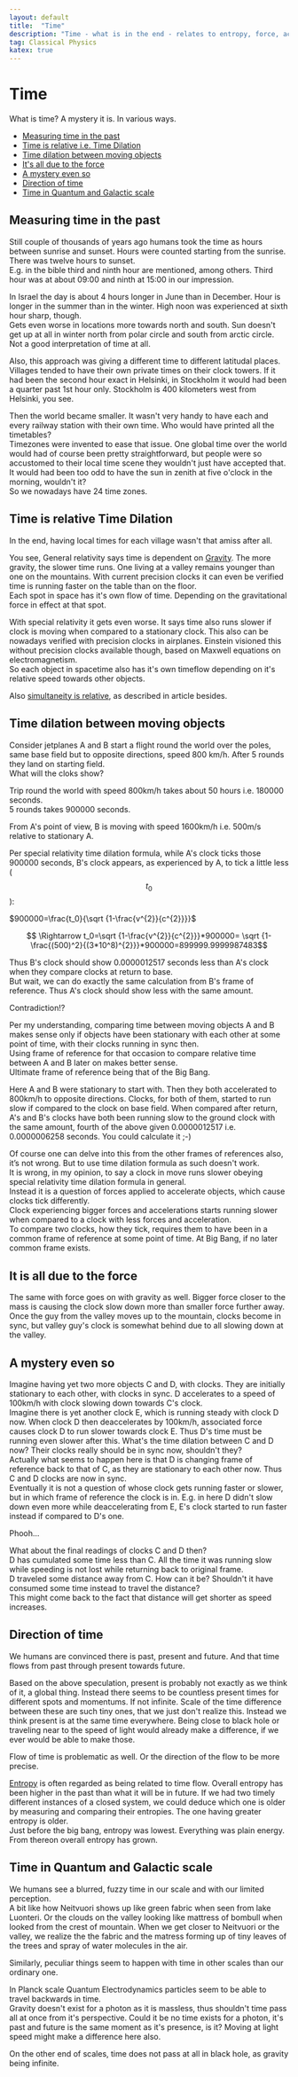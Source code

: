 ```yaml
---
layout: default
title:  "Time"
description: "Time - what is in the end - relates to entropy, force, acceleration, rest mass"
tag: Classical Physics
katex: true
---
```


# Time

What is time? A mystery it is. In various ways.

- [Measuring time in the past](#measuring-time-in-the-past)
- [Time is relative i.e. Time Dilation](#time-is-relative-time-dilation)	
- [Time dilation between moving objects](#time-dilation-between-moving-objects)
- [It's all due to the force](#it-is-all-due-to-the-force)
- [A mystery even so](#a-mystery-even-so)
- [Direction of time](#direction-of-time)
- [Time in Quantum and Galactic scale](#time-in-quantum-and-galactic-scale)

## Measuring time in the past

Still couple of thousands of years ago humans took the time as hours between sunrise and sunset. Hours were counted starting from the sunrise. There was twelve hours to sunset.  
E.g. in the bible third and ninth hour are mentioned, among others. Third hour was at about 09:00 and ninth at 15:00 in our impression.

In Israel the day is about 4 hours longer in June than in December. Hour is longer in the summer than in the winter. High noon was experienced at sixth hour sharp, though.  
Gets even worse in locations more towards north and south. Sun doesn't get up at all in winter north from polar circle and south from arctic circle. Not a good interpretation of time at all. 

Also, this approach was giving a different time to different latitudal places. Villages tended to have their own private times on their clock towers. If it had been the second hour exact in Helsinki, in Stockholm it would had been a quarter past 1st hour only. Stockholm is 400 kilometers west from Helsinki, you see.

Then the world became smaller. It wasn't very handy to have each and every railway station with their own time. Who would have printed all the timetables?  
Timezones were invented to ease that issue. One global time over the world would had of course been pretty straightforward, but people were so accustomed to their local time scene they wouldn't just have accepted that. It would had been too odd to have the sun in zenith at five o'clock in the morning, wouldn't it?  
So we nowadays have 24 time zones.

## Time is relative Time Dilation

In the end, having local times for each village wasn't that amiss after all.  

You see, General relativity says time is dependent on [Gravity](../../../2022/06/15/gravity.html). The more gravity, the slower time runs. One living at a valley remains younger than one on the mountains. With current precision clocks it can even be verified time is running faster on the table than on the floor.  
Each spot in space has it's own flow of time. Depending on the gravitational force in effect at that spot.

With special relativity it gets even worse. It says time also runs slower if clock is moving when compared to a stationary clock. This also can be nowadays verified with precision clocks in airplanes. Einstein visioned this without precision clocks available though, based on Maxwell equations on electromagnetism.  
So each object in spacetime also has it's own timeflow depending on it's relative speed towards other objects.


Also [simultaneity is relative]( ../../../2022/04/12/simultaneity-is-relative.html), as described in article besides.


## Time dilation between moving objects  

Consider jetplanes A and B start a flight round the world over the poles, same base field but to opposite directions, speed 800 km/h. After 5 rounds they land on starting field.  
What will the cloks show?

Trip round the world with speed 800km/h takes about 50 hours i.e. 180000 seconds.  
5 rounds takes 900000 seconds.  

From A's point of view, B is moving with speed 1600km/h i.e. 500m/s relative to stationary A.  

Per special relativity time dilation formula, while A's clock ticks those 900000 seconds, B's clock appears, as experienced by A, to tick a little less ($$t_0$$):

$900000=\frac{t_0}{\sqrt {1-\frac{v^{2}}{c^{2}}}}$

$$ \Rightarrow t_0=\sqrt {1-\frac{v^{2}}{c^{2}}}*900000=
\sqrt {1-\frac{(500)^2}{(3*10^8)^{2}}}*900000=899999.9999987483$$

Thus B's clock should show 0.0000012517 seconds less than A's clock when they compare clocks at return to base.  
But wait, we can do exactly the same calculation from B's frame of reference. Thus A's clock should show less with the same amount.

Contradiction!?

Per my understanding, comparing time between moving objects A and B makes sense only if objects have been stationary with each other at some point of time, with their clocks running in sync then.  
Using frame of reference for that occasion to compare relative time between A and B later on makes better sense.  
Ultimate frame of reference being that of the Big Bang.  
  
Here A and B were stationary to start with. Then they both accelerated to 800km/h to opposite directions. Clocks, for both of them, started to run slow if compared to the clock on base field. When compared after return, A's and B's clocks have both been running slow to the ground clock with the same amount, fourth of the above given 0.0000012517 i.e. 0.0000006258 seconds. You could calculate it ;-)

Of course one can delve into this from the other frames of references also, it’s not wrong. But to use time dilation formula as such doesn't work.  
It is wrong, in my opinion, to say a clock in move runs slower obeying special relativity time dilation formula in general.  
Instead it is a question of forces applied to accelerate objects, which cause clocks tick differently.  
Clock experiencing bigger forces and accelerations starts running slower when compared to a clock with less forces and acceleration.  
To compare two clocks, how they tick, requires them to have been in a common frame of reference at some point of time. At Big Bang, if no later common frame exists.


## It is all due to the force

The same with force goes on with gravity as well. Bigger force closer to the mass is causing the clock slow down more than smaller force further away.  
Once the guy from the valley moves up to the mountain, clocks become in sync, but valley guy's clock is somewhat behind due to all slowing down at the valley.
 
## A mystery even so
Imagine having yet two more objects C and D, with clocks. They are initially stationary to each other, with clocks in sync. D accelerates to a speed of 100km/h with clock slowing down towards C's clock.  
Imagine there is yet another clock E, which is running steady with clock D now. When clock D then deaccelerates by 100km/h, associated force causes clock D to run slower towards clock E. Thus D's time must be running even slower after this. What's the time dilation between C and D now? Their clocks really should be in sync now, shouldn't they?  
Actually what seems to happen here is that D is changing frame of reference back to that of C, as they are stationary to each other now. Thus C and D clocks are now in sync.  
Eventually it is not a question of whose clock gets running faster or slower, but in which frame of reference the clock is in. E.g. in here D didn't slow down even more while deaccelerating from E, E's clock started to run faster instead if compared to D's one.

Phooh...

What about the final readings of clocks C and D then?  
D has cumulated some time less than C. All the time it was running slow while speeding is not lost while returning back to original frame.  
D traveled some distance away from C. How can it be? Shouldn't it have consumed some time instead to travel the distance?  
This might come back to the fact that distance will get shorter as speed increases.

## Direction of time

We humans are convinced there is past, present and future. And that time flows from past through present towards future.

Based on the above speculation, present is probably not exactly as we think of it, a global thing. Instead there seems to be countless present times for different spots and momentums. If not infinite. Scale of the time difference between these are such tiny ones, that we just don't realize this. Instead we think present is at the same time everywhere. Being close to black hole or traveling near to the speed of light would already make a difference, if we ever would be able to make those.

Flow of time is problematic as well. Or the direction of the flow to be more precise.

[Entropy](../../../2022/09/15/entropy.html) is often regarded as being related to time flow. Overall entropy has been higher in the past than what it will be in future. If we had two timely different instances of a closed system, we could deduce which one is older by measuring and comparing their entropies. The one having greater entropy is older.  
Just before the big bang, entropy was lowest. Everything was plain energy. From thereon overall entropy has grown.

## Time in Quantum and Galactic scale

We humans see a blurred, fuzzy time in our scale and with our limited perception.  
A bit like how Neitvuori shows up like green fabric when seen from lake Luonteri. Or the clouds on the valley looking like mattress of bombull when looked from the crest of mountain. When we get closer to Neitvuori or the valley, we realize the the fabric and the matress forming up of tiny leaves of the trees and spray of water molecules in the air.  

Similarly, peculiar things seem to happen with time in other scales than our ordinary one.

In Planck scale Quantum Electrodynamics particles seem to be able to travel backwards in time.  
Gravity doesn't exist for a photon as it is massless, thus shouldn't time pass all at once from it's perspective. Could it be no time exists for a photon, it's past and future is the same moment as it's presence, is it? Moving at light speed might make a difference here also.

On the other end of scales, time does not pass at all in black hole, as gravity being infinite.  




